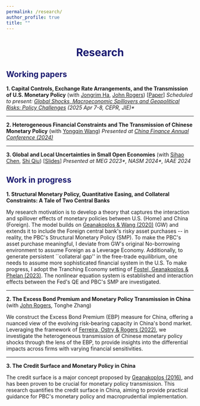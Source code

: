 ```yaml
---
permalink: /research/
author_profile: true
title: ""
---
```




# <center><font color="MidnightBlue"> Research </font></center>

## <font color="MidnightBlue"> Working papers </font>

**1. Capital Controls, Exchange Rate Arrangements, and the Transmission of U.S. Monetary Policy** (with [Jongrim Ha](https://www.worldbank.org/en/about/people/j/jongrim-ha), [John Rogers](https://www.johnrogerseconomist.net/)) [[Paper](https://www.dropbox.com/scl/fi/cjlq7uobbmm6if4cdssfk/KC-paper-BdF_JIMF-submission-Rogers.pdf?rlkey=4glwgevivv5477zsoca00bw5m&e=1&st=kixepg95&dl=0)]
*Scheduled to present: [Global Shocks, Macroeconomic Spillovers and Geopolitical Risks: Policy Challenges](https://cepr.org/events/global-shocks-macroeconomic-spillovers-and-geopolitical-risks-policy-challenges) (2025 Apr 7-8, CEPR, JIE)\**

- - -

**2. Heterogeneous Financial Constraints and The Transmission of Chinese Monetary Policy** (with [Yongqin Wang](https://fisf.fudan.edu.cn/en_show-112-156.html))
*Presented at [China Finance Annual Conference (2024)](http://www.jryj.org.cn/CN/news/news104.shtml)* <!-- Under review at Economic Research Journal -->


- - -

**3. Global and Local Uncertainties in Small Open Economies** (with [Sihao Chen](https://chensihao.weebly.com/), [Shi Qiu](https://sites.google.com/view/shiqiu)) [[Slides](https://www.dropbox.com/scl/fi/zkt3vkbojudzrnieeu58e/global_and_local_uncertainty_IU.pdf?rlkey=avpb7q9muhe31xaxfxv9omz8b\&dl=0)]
*Presented at MEG 2023\*, NASM 2024\*,  IAAE 2024*

<!--**4. Capital Controls and Financial Spillovers of U.S. Monetary Policy** (with [John Rogers](https://www.johnrogerseconomist.net/))-->

<!--**5. Winners and Losers from U.S.-China Tension**-->



## <font color="MidnightBlue">Work in progress </font>

**1. Structural Monetary Policy, Quantitative Easing, and Collateral Constraints: A Tale of Two Central Banks**

My research motivation is to develop a theory that captures the interaction and spillover effects of monetary policies between U.S. (Home) and China (Foreign). The model builds on [Geanakoplos & Wang (2020)](https://www.aeaweb.org/articles?id=10.1257/mac.20180484) (GW) and extends it to include the Foreign central bank's risky asset purchases -- in reality,  the PBC's Structural Monetary Policy (SMP). To make the PBC's asset purchase meaningful, I deviate from GW's original No-borrowing environment to assume Foreign as a Leverage Economy. Additionally, to generate persistent ``collateral gap'' in the free-trade equilibrium, one needs to assume more sophisticated financial system in the U.S. To make progress, I adopt the Tranching Economy setting of [Fostel, Geanakoplos & Phelan (2023)](https://papers.ssrn.com/sol3/papers.cfm?abstract_id=2921456). The nonlinear equation system is established and interaction effects between the Fed's QE and PBC's SMP are investigated.


- - -

**2. The Excess Bond Premium and Monetary Policy Transmission in China** (with [John Rogers](https://www.johnrogerseconomist.net/), Tonghe Zhang)

We construct the Excess Bond Premium (EBP) measure for China, offering a nuanced view of the evolving risk-bearing capacity in China's bond market. Leveraging the framework of [Ferreira, Ostry & Rogers (2022)](https://www.bankofengland.co.uk/-/media/boe/files/working-paper/2024/firm-financial-conditions-and-the-transmission-of-monetary-policy.pdf), we investigate the heterogeneous transmission of Chinese monetary policy shocks through the lens of the EBP, to provide insights into the differential impacts across firms with varying financial sensitivities.


- - -

**3. The Credit Surface and Monetary Policy in China**

The credit surface is a major concept proposed by [Geanakoplos (2016)](https://www.elibrary.imf.org/display/book/9780262034623/ch015.xml), and has been proven to be crucial for monetary policy transmission. This research quantifies the credit surface in China, aiming to provide practical guidance for PBC's monetary policy and macroprudential implementation.
